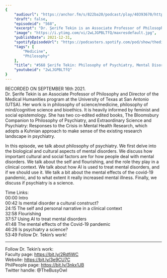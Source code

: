 ```yaml
---
{
	"audiourl": "https://anchor.fm/s/822ba20/podcast/play/40393670/https%3A%2F%2Fd3ctxlq1ktw2nl.cloudfront.net%2Fstaging%2F2021-8-16%2F047c63b3-8bab-2273-1199-439752331a68.m4a",
	"draft": false,
	"episodeid": "568",
	"excerpt": "Dr. Şerife Tekin is an Associate Professor of Philosophy and Director of the Medical Humanities program at the University of Texas at San Antonio (UTSA). Her work is in philosophy of science/medicine, philosophy of mind/cognitive science and bioethics. It is heavily informed by feminist and social epistemology. She has two co-edited edited books, The Bloomsbury Companion to Philosophy of Psychiatry, and Extraordinary Science and Psychiatry: Responses to the Crisis in Mental Health Research, which adopts a Kuhnian approach to make sense of the existing research landscape in psychiatry.",
	"image": "https://i.ytimg.com/vi/2wLJGPBLTfQ/maxresdefault.jpg",
	"publishDate": 2021-12-31,
	"spotifyEpisodeUrl": "https://podcasters.spotify.com/pod/show/thedissenter/episodes/568-erife-Tekin-Philosophy-of-Psychiatry--Mental-Disorder--The-Self--and-Flourishing-e17f7g6",
	"tags": [
		"Medicine",
		"Philosophy"
	],
	"title": "#568 Şerife Tekin: Philosophy of Psychiatry, Mental Disorder, The Self, and Flourishing",
	"youtubeid": "2wLJGPBLTfQ"
}
---
```

RECORDED ON SEPTEMBER 16th 2021.  
Dr. Şerife Tekin is an Associate Professor of Philosophy and Director of the Medical Humanities program at the University of Texas at San Antonio (UTSA). Her work is in philosophy of science/medicine, philosophy of mind/cognitive science and bioethics. It is heavily informed by feminist and social epistemology. She has two co-edited edited books, The Bloomsbury Companion to Philosophy of Psychiatry, and Extraordinary Science and Psychiatry: Responses to the Crisis in Mental Health Research, which adopts a Kuhnian approach to make sense of the existing research landscape in psychiatry.

In this episode, we talk about philosophy of psychiatry. We first delve into the biological and cultural aspects of mental disorders. We discuss how important cultural and social factors are for how people deal with mental disorders. We talk about the self and flourishing, and the role they play in a clinical context. We talk about how AI is used to treat mental disorders, and if we should use it. We talk a bit about the mental effects of the covid-19 pandemic, and to what extent it really increased mental illness. Finally, we discuss if psychiatry is a science. 

Time Links:  
<time>00:00</time> Intro  
<time>00:42</time> Is mental disorder a cultural construct?  
<time>24:15</time> The self and personal narrative in a clinical context  
<time>32:58</time> Flourishing  
<time>37:57</time> Using AI to treat mental disorders  
<time>41:48</time> The mental effects of the Covid-19 pandemic  
<time>46:26</time> Is psychiatry a science?  
<time>53:49</time> Follow Dr. Tekin’s work!

---

Follow Dr. Tekin’s work:  
Faculty page: https://bit.ly/2RdfiWC  
Website: https://bit.ly/3e9CU7C  
PhilPeople page: https://bit.ly/3nkx1JB  
Twitter handle: @TheBusyOwl
